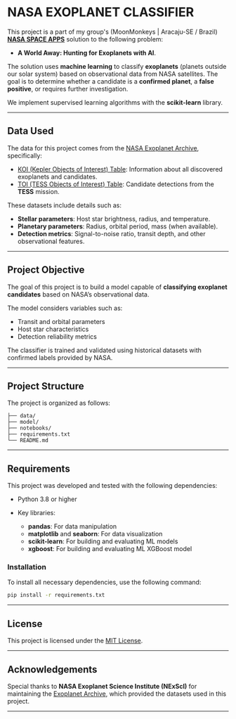 # NASA EXOPLANET CLASSIFIER

This project is a part of my group's (MoonMonkeys | Aracaju-SE / Brazil) **[NASA SPACE APPS](https://www.spaceappschallenge.org/2025/find-a-team/moonmonkeys2/?tab=project)** solution to the following problem:
- **A World Away: Hunting for Exoplanets with AI**.



 The solution uses **machine learning** to classify **exoplanets** (planets outside our solar system) based on observational data from NASA satellites. The goal is to determine whether a candidate is a **confirmed planet**, a **false positive**, or requires further investigation.

We implement supervised learning algorithms with the **scikit-learn** library.

---

## Data Used

The data for this project comes from the [NASA Exoplanet Archive](https://exoplanetarchive.ipac.caltech.edu/), specifically:

* [KOI (Kepler Objects of Interest) Table](https://exoplanetarchive.ipac.caltech.edu/cgi-bin/TblView/nph-tblView?app=ExoTbls&config=cumulative): Information about all discovered exoplanets and candidates.
* [TOI (TESS Objects of Interest) Table](https://exoplanetarchive.ipac.caltech.edu/cgi-bin/TblView/nph-tblView?app=ExoTbls&config=TOI): Candidate detections from the **TESS** mission.

These datasets include details such as:

* **Stellar parameters**: Host star brightness, radius, and temperature.
* **Planetary parameters**: Radius, orbital period, mass (when available).
* **Detection metrics**: Signal-to-noise ratio, transit depth, and other observational features.

---

## Project Objective

The goal of this project is to build a model capable of **classifying exoplanet candidates** based on NASA’s observational data.

The model considers variables such as:

* Transit and orbital parameters
* Host star characteristics
* Detection reliability metrics

The classifier is trained and validated using historical datasets with confirmed labels provided by NASA.

---

## Project Structure

The project is organized as follows:

```
├── data/
├── model/
├── notebooks/
├── requirements.txt
└── README.md
```

---

## Requirements

This project was developed and tested with the following dependencies:

* Python 3.8 or higher
* Key libraries:

  * **pandas**: For data manipulation
  * **matplotlib** and **seaborn**: For data visualization
  * **scikit-learn**: For building and evaluating ML models
  * **xgboost**: For building and evaluating ML XGBoost model

### Installation

To install all necessary dependencies, use the following command:

```bash
pip install -r requirements.txt
```

---

## License

This project is licensed under the [MIT License](LICENSE).

---

## Acknowledgements

Special thanks to **NASA Exoplanet Science Institute (NExScI)** for maintaining the [Exoplanet Archive](https://exoplanetarchive.ipac.caltech.edu/), which provided the datasets used in this project.

---

